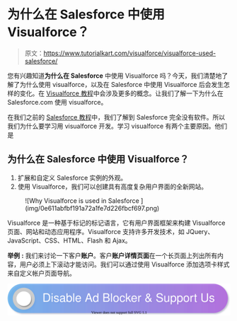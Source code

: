 # 为什么在 Salesforce 中使用 Visualforce？

> 原文：<https://www.tutorialkart.com/visualforce/visualforce-used-salesforce/>

您有兴趣知道**为什么在 Salesforce** 中使用 Visualforce 吗？今天，我们清楚地了解了为什么使用 visualforce，以及在 Salesforce 中使用 Visualforce 后会发生怎样的变化。在 [Visualforce 教程](https://www.tutorialkart.com/visualforce-tutorials-learn-salesforce-visualforce-page-coding/)中会涉及更多的概念。让我们了解一下为什么在 Salesforce.com 使用 visualforce。

在我们之前的 [Salesforce 教程](https://www.tutorialkart.com/salesforce-tutorials/salesforce-developer-tutorials/)中，我们了解到 Salesforce 完全没有软件。所以我们为什么要学习用 visualforce 开发。学习 visualforce 有两个主要原因。他们是

## 为什么在 Salesforce 中使用 Visualforce？

1.  扩展和自定义 Salesforce 实例的外观。
2.  使用 Visualforce，我们可以创建具有高度复杂用户界面的全新网站。

<figure class="aligncenter">![Why Visualforce is used in Salesforce ](img/0e611abfbf191a72a1fe7d226fbcf697.png)</figure>

Visualforce 是一种基于标记的标记语言，它有用户界面框架来构建 Visualforce 页面、网站和动态应用程序。Visualforce 支持许多开发技术，如 JQuery、JavaScript、CSS、HTML、Flash 和 Ajax。

**举例** **:** 我们来讨论一下客户**账户**。客户**账户详情页面**在一个长页面上列出所有内容，用户必须上下滚动才能访问。我们可以通过使用 Visualforce 添加选项卡样式来自定义帐户页面导航。

[![](img/925da31b32d6bc3827932f6c8afb11bb.png)](https://www.tutorialkart.com/)